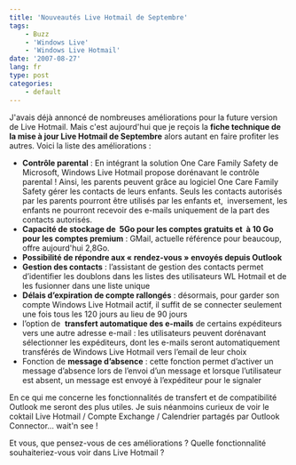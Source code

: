 ```yaml
---
title: 'Nouveautés Live Hotmail de Septembre'
tags:
    - Buzz
    - 'Windows Live'
    - 'Windows Live Hotmail'
date: '2007-08-27'
lang: fr
type: post
categories:
    - default
---
```


J'avais déjà annoncé de nombreuses améliorations pour la future version de Live Hotmail. Mais c'est aujourd'hui que je reçois la **fiche technique de la mise à jour Live Hotmail de Septembre** alors autant en faire profiter les autres. Voici la liste des améliorations&nbsp;:

*   **Contrôle parental** : En intégrant la solution One Care Family Safety de Microsoft, Windows Live Hotmail propose dorénavant le contrôle parental ! Ainsi, les parents peuvent grâce au logiciel One Care Family Safety gérer les contacts de leurs enfants. Seuls les contacts autorisés par les parents pourront être utilisés par les enfants et,  inversement, les enfants ne pourront recevoir des e-mails uniquement de la part des contacts autorisés.
*   **Capacité de stockage de  5Go pour les comptes gratuits et  à 10 Go pour les comptes premium** : GMail, actuelle référence pour beaucoup, offre aujourd'hui 2,8Go.
*   **Possibilité de répondre aux « rendez-vous » envoyés depuis Outlook**
*   **Gestion des contacts** : l’assistant de gestion des contacts permet d’identifier les doublons dans les listes des utilisateurs WL Hotmail et de les fusionner dans une liste unique
*   <span>**Délais d’expiration de compte rallongés** : désormais, pour garder son compte Windows Live Hotmail actif, il suffit de se connecter seulement une fois tous les 120 jours au lieu de 90 jours</span>
*   <span>l’option de  **transfert automatique des e-mails** de certains expéditeurs vers une autre adresse e-mail : les utilisateurs peuvent dorénavant sélectionner les expéditeurs, dont les e-mails seront automatiquement transférés de Windows Live Hotmail vers l’email de leur choix</span>
*   <span>Fonction de **message d’absence** : cette fonction permet d’activer un message d’absence lors de l’envoi d’un message et lorsque l’utilisateur est absent, un message est envoyé à l’expéditeur pour le signaler</span>

<span>En ce qui me concerne les fonctionnalités de transfert et de compatibilité Outlook me seront des plus utiles. Je suis néanmoins curieux de voir le coktail Live Hotmail / Compte Exchange / Calendrier partagés par Outlook Connector… wait'n see&nbsp;!</span>

<span>Et vous, que pensez-vous de ces améliorations&nbsp;? Quelle fonctionnalité souhaiteriez-vous voir dans Live Hotmail&nbsp;?</span>